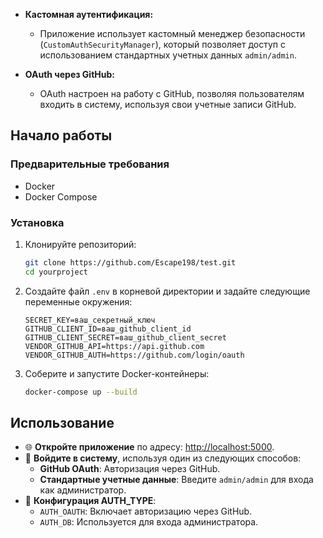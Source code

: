 - **Кастомная аутентификация:** 
  - Приложение использует кастомный менеджер безопасности (`CustomAuthSecurityManager`), который позволяет доступ с использованием стандартных учетных данных `admin/admin`.

- **OAuth через GitHub:**
  - OAuth настроен на работу с GitHub, позволяя пользователям входить в систему, используя свои учетные записи GitHub.

## Начало работы

### Предварительные требования

- Docker
- Docker Compose

### Установка

1. Клонируйте репозиторий:
   ```bash
   git clone https://github.com/Escape198/test.git
   cd yourproject


2. Создайте файл `.env` в корневой директории и задайте следующие переменные окружения:

   ```dotenv
   SECRET_KEY=ваш_секретный_ключ
   GITHUB_CLIENT_ID=ваш_github_client_id
   GITHUB_CLIENT_SECRET=ваш_github_client_secret
   VENDOR_GITHUB_API=https://api.github.com
   VENDOR_GITHUB_AUTH=https://github.com/login/oauth

3. Соберите и запустите Docker-контейнеры:
   ```bash
   docker-compose up --build


## Использование

- 🌐 **Откройте приложение** по адресу: [http://localhost:5000](http://localhost:5000).
- 🔐 **Войдите в систему**, используя один из следующих способов:
  - **GitHub OAuth**: Авторизация через GitHub.
  - **Стандартные учетные данные**: Введите `admin/admin` для входа как администратор.
- 🔧 **Конфигурация AUTH_TYPE**:
  - `AUTH_OAUTH`: Включает авторизацию через GitHub.
  - `AUTH_DB`: Используется для входа администратора.